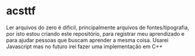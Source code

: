 # acsttf

Ler arquivos do zero é difícil, principalmente arquivos de fontes/tipografia, por isto estou criando este repositório, para registrar meu aprendizado e para ajudar pessoas que buscam aprender a mesma coisa. Usarei Javascript mas no futuro irei fazer uma implementação em C++
